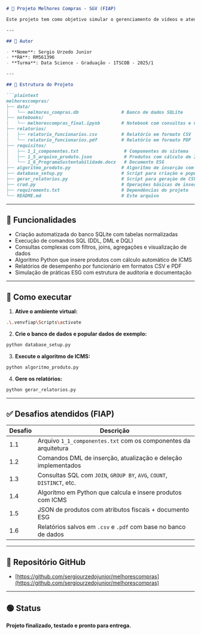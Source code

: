 ```markdown
# 🛒 Projeto Melhores Compras - SGV (FIAP)

Este projeto tem como objetivo simular o gerenciamento de vídeos e atendimentos da empresa fictícia **Melhores Compras LTDA**, integrando conceitos de banco de dados relacionais, SQL, Python e práticas ESG.

---

## 👤 Autor

- **Nome**: Sergio Urzedo Junior  
- **RA**: RM561396  
- **Turma**: Data Science - Graduação - 1TSCOB - 2025/1

---

## 📁 Estrutura do Projeto

```plaintext
melhorescompras/
├── data/
│   └── melhores_compras.db                # Banco de dados SQLite
├── notebooks/
│   └── melhorescompras_final.ipynb        # Notebook com consultas e visualizações
├── relatorios/
│   ├── relatorio_funcionarios.csv         # Relatório em formato CSV
│   └── relatorio_funcionarios.pdf         # Relatório em formato PDF
├── requisitos/
│   ├── 1_1_componentes.txt                 # Componentes do sistema
│   ├── 1_5_arquivo_produto.json            # Produtos com cálculo de ICMS
│   └── 1_6_ProgramaSustentabilidade.docx   # Documento ESG
├── algoritmo_produto.py                   # Algoritmo de inserção com ICMS
├── database_setup.py                      # Script para criação e popular dados no banco
├── gerar_relatorios.py                    # Script para geração de CSV/PDF
├── crud.py                                # Operações básicas de inserção e consulta
├── requirements.txt                       # Dependências do projeto
└── README.md                              # Este arquivo
```

---

## 🚀 Funcionalidades

- Criação automatizada do banco SQLite com tabelas normalizadas
- Execução de comandos SQL (DDL, DML e DQL)
- Consultas complexas com filtros, joins, agregações e visualização de dados
- Algoritmo Python que insere produtos com cálculo automático de ICMS
- Relatórios de desempenho por funcionário em formatos CSV e PDF
- Simulação de práticas ESG com estrutura de auditoria e documentação

---

## 🧰 Como executar

1. **Ative o ambiente virtual:**
```bash
.\.venvfiap\Scripts\activate
```

2. **Crie o banco de dados e popular dados de exemplo:**
```bash
python database_setup.py
```

3. **Execute o algoritmo de ICMS:**
```bash
python algoritmo_produto.py
```

4. **Gere os relatórios:**
```bash
python gerar_relatorios.py
```

---

## ✅ Desafios atendidos (FIAP)

| Desafio | Descrição |
|---------|-----------|
| 1.1     | Arquivo `1_1_componentes.txt` com os componentes da arquitetura |
| 1.2     | Comandos DML de inserção, atualização e deleção implementados |
| 1.3     | Consultas SQL com `JOIN`, `GROUP BY`, `AVG`, `COUNT`, `DISTINCT`, etc. |
| 1.4     | Algoritmo em Python que calcula e insere produtos com ICMS |
| 1.5     | JSON de produtos com atributos fiscais + documento ESG |
| 1.6     | Relatórios salvos em `.csv` e `.pdf` com base no banco de dados |

---

## 📎 Repositório GitHub

- [https://github.com/sergiourzedojunior/melhorescompras](https://github.com/sergiourzedojunior/melhorescompras)

---

## 🟢 Status

**Projeto finalizado, testado e pronto para entrega.**

